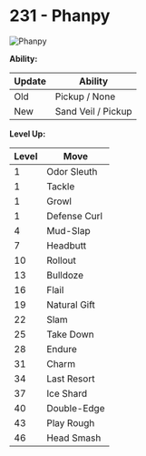 # 231 - Phanpy
![][231]

**Ability:**

Update | Ability
---    | ---
Old    | Pickup / None
New    | Sand Veil / Pickup

**Level Up:**

Level | Move
---   | ---
  1   | Odor Sleuth
  1   | Tackle
  1   | Growl
  1   | Defense Curl
  4   | Mud-Slap
  7   | Headbutt
 10   | Rollout
 13   | Bulldoze
 16   | Flail
 19   | Natural Gift
 22   | Slam
 25   | Take Down
 28   | Endure
 31   | Charm
 34   | Last Resort
 37   | Ice Shard
 40   | Double-Edge
 43   | Play Rough
 46   | Head Smash



[231]: https://raw.githubusercontent.com/PokeAPI/sprites/master/sprites/pokemon/231.png "Phanpy"
